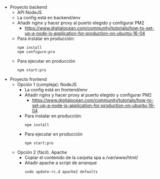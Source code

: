 - Proyecto backend
    - API NodeJS
    - La config está en backend/env
    - Añadir nginx y hacer proxy al puerto elegido y configurar PM2
        - https://www.digitalocean.com/community/tutorials/how-to-set-up-a-node-js-application-for-production-on-ubuntu-16-04
    - Para instalar en producción:
        ```
        npm install
        npm configure:pro
        ```
    - Para ejecutar en producción
        ```
        npm start:pro
- Proyecto frontend
    - Opción 1 (compleja): NodeJS
        - La config está en frontend/env
        - Añadir nginx y hacer proxy al puerto elegido y configurar PM2
            - https://www.digitalocean.com/community/tutorials/how-to-set-up-a-node-js-application-for-production-on-ubuntu-16-04
        - Para instalar en producción:
            ```
            npm install
            ```
        - Para ejecutar en producción
            ```
            npm start:pro
     - Opción 2 (fácil). Apache
        - Copiar el contenido de la carpeta spa a /var/www/html/
        - Añadir apache a script de arranque
            ```
            sudo update-rc.d apache2 defaults
